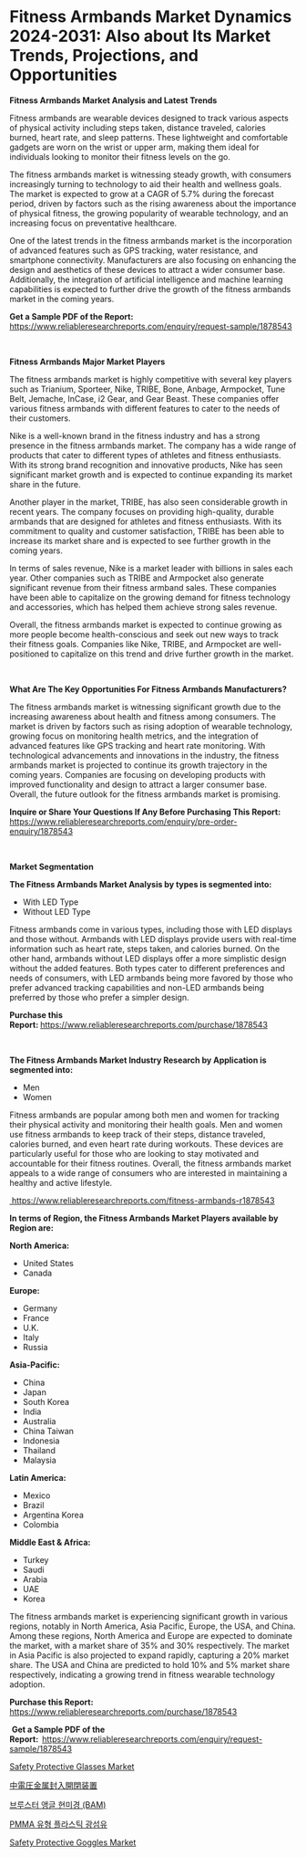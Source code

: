 <p><h1>Fitness Armbands Market Dynamics 2024-2031: Also about Its Market Trends, Projections, and Opportunities</h1></p><p><strong>Fitness Armbands Market Analysis and Latest Trends</strong></p>
<p><p>Fitness armbands are wearable devices designed to track various aspects of physical activity including steps taken, distance traveled, calories burned, heart rate, and sleep patterns. These lightweight and comfortable gadgets are worn on the wrist or upper arm, making them ideal for individuals looking to monitor their fitness levels on the go.</p><p>The fitness armbands market is witnessing steady growth, with consumers increasingly turning to technology to aid their health and wellness goals. The market is expected to grow at a CAGR of 5.7% during the forecast period, driven by factors such as the rising awareness about the importance of physical fitness, the growing popularity of wearable technology, and an increasing focus on preventative healthcare.</p><p>One of the latest trends in the fitness armbands market is the incorporation of advanced features such as GPS tracking, water resistance, and smartphone connectivity. Manufacturers are also focusing on enhancing the design and aesthetics of these devices to attract a wider consumer base. Additionally, the integration of artificial intelligence and machine learning capabilities is expected to further drive the growth of the fitness armbands market in the coming years.</p></p>
<p><strong>Get a Sample PDF of the Report:&nbsp;</strong> <a href="https://www.reliableresearchreports.com/enquiry/request-sample/1878543">https://www.reliableresearchreports.com/enquiry/request-sample/1878543</a></p>
<p>&nbsp;</p>
<p><strong>Fitness Armbands Major Market Players</strong></p>
<p><p>The fitness armbands market is highly competitive with several key players such as Trianium, Sporteer, Nike, TRIBE, Bone, Anbage, Armpocket, Tune Belt, Jemache, InCase, i2 Gear, and Gear Beast. These companies offer various fitness armbands with different features to cater to the needs of their customers.</p><p>Nike is a well-known brand in the fitness industry and has a strong presence in the fitness armbands market. The company has a wide range of products that cater to different types of athletes and fitness enthusiasts. With its strong brand recognition and innovative products, Nike has seen significant market growth and is expected to continue expanding its market share in the future.</p><p>Another player in the market, TRIBE, has also seen considerable growth in recent years. The company focuses on providing high-quality, durable armbands that are designed for athletes and fitness enthusiasts. With its commitment to quality and customer satisfaction, TRIBE has been able to increase its market share and is expected to see further growth in the coming years.</p><p>In terms of sales revenue, Nike is a market leader with billions in sales each year. Other companies such as TRIBE and Armpocket also generate significant revenue from their fitness armband sales. These companies have been able to capitalize on the growing demand for fitness technology and accessories, which has helped them achieve strong sales revenue.</p><p>Overall, the fitness armbands market is expected to continue growing as more people become health-conscious and seek out new ways to track their fitness goals. Companies like Nike, TRIBE, and Armpocket are well-positioned to capitalize on this trend and drive further growth in the market.</p></p>
<p>&nbsp;</p>
<p><strong>What Are The Key Opportunities For Fitness Armbands Manufacturers?</strong></p>
<p><p>The fitness armbands market is witnessing significant growth due to the increasing awareness about health and fitness among consumers. The market is driven by factors such as rising adoption of wearable technology, growing focus on monitoring health metrics, and the integration of advanced features like GPS tracking and heart rate monitoring. With technological advancements and innovations in the industry, the fitness armbands market is projected to continue its growth trajectory in the coming years. Companies are focusing on developing products with improved functionality and design to attract a larger consumer base. Overall, the future outlook for the fitness armbands market is promising.</p></p>
<p><strong>Inquire or Share Your Questions If Any Before Purchasing This Report:</strong> <a href="https://www.reliableresearchreports.com/enquiry/pre-order-enquiry/1878543">https://www.reliableresearchreports.com/enquiry/pre-order-enquiry/1878543</a></p>
<p>&nbsp;</p>
<p><strong>Market Segmentation</strong></p>
<p><strong>The Fitness Armbands Market Analysis by types is segmented into:</strong></p>
<p><ul><li>With LED Type</li><li>Without LED Type</li></ul></p>
<p><p>Fitness armbands come in various types, including those with LED displays and those without. Armbands with LED displays provide users with real-time information such as heart rate, steps taken, and calories burned. On the other hand, armbands without LED displays offer a more simplistic design without the added features. Both types cater to different preferences and needs of consumers, with LED armbands being more favored by those who prefer advanced tracking capabilities and non-LED armbands being preferred by those who prefer a simpler design.</p></p>
<p><strong>Purchase this Report:&nbsp;</strong><a href="https://www.reliableresearchreports.com/purchase/1878543">https://www.reliableresearchreports.com/purchase/1878543</a></p>
<p>&nbsp;</p>
<p><strong>The Fitness Armbands Market Industry Research by Application is segmented into:</strong></p>
<p><ul><li>Men</li><li>Women</li></ul></p>
<p><p>Fitness armbands are popular among both men and women for tracking their physical activity and monitoring their health goals. Men and women use fitness armbands to keep track of their steps, distance traveled, calories burned, and even heart rate during workouts. These devices are particularly useful for those who are looking to stay motivated and accountable for their fitness routines. Overall, the fitness armbands market appeals to a wide range of consumers who are interested in maintaining a healthy and active lifestyle.</p></p>
<p><a href="https://www.reliableresearchreports.com/fitness-armbands-r1878543">&nbsp;https://www.reliableresearchreports.com/fitness-armbands-r1878543</a></p>
<p><strong>In terms of Region, the Fitness Armbands Market Players available by Region are:</strong></p>
<p>
    <p> <strong> North America: </strong>
        <ul>
            <li>United States</li>
            <li>Canada</li>
        </ul>
        </p> 
    <p> <strong> Europe: </strong>
        <ul>
            <li>Germany</li>
            <li>France</li>
            <li>U.K.</li>
            <li>Italy</li>
            <li>Russia</li>
        </ul>
        </p> 
    <p> <strong> Asia-Pacific: </strong>
        <ul>
            <li>China</li>
            <li>Japan</li>
            <li>South Korea</li>
            <li>India</li>
            <li>Australia</li>
            <li>China Taiwan</li>
            <li>Indonesia</li>
            <li>Thailand</li>
            <li>Malaysia</li>
        </ul>
        </p> 
    <p> <strong> Latin America: </strong>
        <ul>
            <li>Mexico</li>
            <li>Brazil</li>
            <li>Argentina Korea</li>
            <li>Colombia</li>
        </ul>
        </p> 
    <p> <strong> Middle East & Africa: </strong>
        <ul>
            <li>Turkey</li>
            <li>Saudi</li>
            <li>Arabia</li>
            <li>UAE</li>
            <li>Korea</li>
        </ul>
    </p>
    </p>
<p><p>The fitness armbands market is experiencing significant growth in various regions, notably in North America, Asia Pacific, Europe, the USA, and China. Among these regions, North America and Europe are expected to dominate the market, with a market share of 35% and 30% respectively. The market in Asia Pacific is also projected to expand rapidly, capturing a 20% market share. The USA and China are predicted to hold 10% and 5% market share respectively, indicating a growing trend in fitness wearable technology adoption.</p></p>
<p><strong>Purchase this Report: </strong><a href="https://www.reliableresearchreports.com/purchase/1878543">https://www.reliableresearchreports.com/purchase/1878543</a></p>
<p>&nbsp;<strong>Get a Sample PDF of the Report:&nbsp;&nbsp;</strong><a href="https://www.reliableresearchreports.com/enquiry/request-sample/1878543">https://www.reliableresearchreports.com/enquiry/request-sample/1878543</a></p>
<p><strong></strong></p>
<p><p><a href="https://github.com/bushilahore52/Market-Research-Report-List-1/blob/main/safety-protective-glasses-market.md">Safety Protective Glasses Market</a></p><p><a href="https://github.com/KaliMetz2023/Market-Research-Report-List-1/blob/main/1262339142194.md">中電圧金属封入開閉装置</a></p><p><a href="https://medium.com/@simeonbode1/%EB%B8%8C%EB%A3%A8%EC%8A%A4%ED%84%B0-%EA%B0%81-%EA%B1%B0%EC%9A%B8-%ED%98%84%EB%AF%B8%EA%B2%BD-bam-%EC%8B%9C%EC%9E%A5-%EA%B7%9C%EB%AA%A8%EB%8A%94-%EC%97%B0%ED%8F%89%EA%B7%A0-%EC%84%B1%EC%9E%A5%EB%A5%A0-%EB%A1%9C-%EC%A6%9D%EA%B0%80%ED%95%98%EA%B3%A0-%EC%9E%88%EC%9C%BC%EB%A9%B0-%EB%B3%B8-%EB%B3%B4%EA%B3%A0%EC%84%9C%EB%8A%94-%EC%9C%A0%ED%98%95-%EC%9D%91%EC%9A%A9-%EC%84%B1%EC%9E%A5-%EB%B0%8F-2024%EB%85%84%EB%B6%80%ED%84%B0-2031%EB%85%84%EA%B9%8C%EC%A7%80%EC%9D%98-%EC%98%88%EC%B8%A1%EC%97%90-%EB%8C%80%ED%95%9C-%EB%B6%84%EC%84%9D%EC%9D%84-97290f7d03a9">브루스터 앵글 현미경 (BAM)</a></p><p><a href="https://github.com/durgin521/Market-Research-Report-List-1/blob/main/5686613150009.md">PMMA 유형 플라스틱 광섬유</a></p><p><a href="https://github.com/khkjaxbn36/Market-Research-Report-List-1/blob/main/safety-protective-goggles-market.md">Safety Protective Goggles Market</a></p></p>